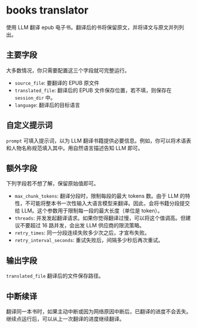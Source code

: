 # books translator

使用 LLM 翻译 epub 电子书。翻译后的书将保留原文，并将译文与原文并列列出。

## 主要字段

大多数情况，你只需要配置这三个字段就可完整运行。

- `source_file`: 要翻译的 EPUB 原文件
- `translated_file`: 翻译后的 EPUB 文件保存位置，若不填，则保存在 `session_dir` 中。
- `language`: 翻译后的目标语言

## 自定义提示词

`prompt` 可填入提示词，以为 LLM 翻译书籍提供必要信息。例如，你可以将术语表和人物名称规范填入其中。用自然语言描述告知 LLM 即可。

## 额外字段

下列字段若不想了解，保留原始值即可。

- `max_chunk_tokens`: 翻译分段时，限制每段的最大 tokens 数。由于 LLM 的特性，不可能将整本书一次性输入大语言模型来翻译。因此，会将书籍分段提交给 LLM。这个参数用于限制每一段的最大长度（单位是 token）。
- `threads`: 并发发起翻译请求。如果你觉得翻译过慢，可以将这个值调高。但建议不要超过 16 路并发，会出发 LLM 供应商的限流策略。
- `retry_times`: 同一分段连续失败多少次之后，才宣布失败。
- `retry_interval_seconds`: 重试失败后，间隔多少秒后再次重试。

## 输出字段

`translated_file` 翻译后的文件保存路径。

## 中断续译

翻译同一本书时，如果主动中断或因为网络原因中断后，已翻译的进度不会丢失。继续点运行后，可以从上一次翻译的进度继续翻译。